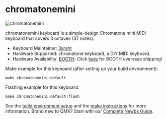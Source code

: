# chromatonemini

![chromatonemini](https://i.imgur.com/SuXzf9Dh.jpg)

chromatonemini keyboard is a simple-design Chromatone mini MIDI keyboard that covers 3 octaves (37 notes).

* Keyboard Maintainer: [3araht](https://github.com/3araht)
* Hardware Supported: chromatone keyboard, a DIY MIDI keyboard.
* Hardware Availability: [BOOTH](https://3araht.booth.pm/). Click [here](https://www.tenso.com/en/static/lp_shop_booth) for BOOTH overseas shipping!

Make example for this keyboard (after setting up your build environment):

    make chromatonemini:default

Flashing example for this keyboard:

    make chromatonemini:default:flash

See the [build environment setup](https://docs.qmk.fm/#/getting_started_build_tools) and the [make instructions](https://docs.qmk.fm/#/getting_started_make_guide) for more information. Brand new to QMK? Start with our [Complete Newbs Guide](https://docs.qmk.fm/#/newbs).
